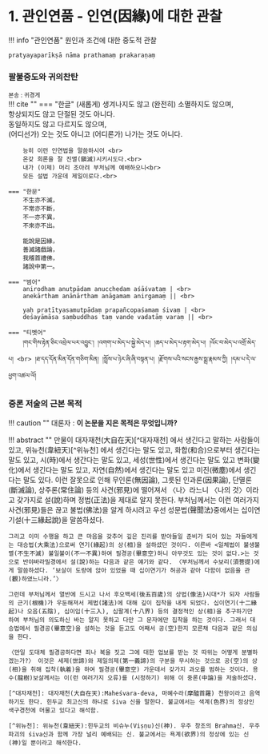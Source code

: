 
# 1. 관인연품 - 인연(因緣)에 대한 관찰

!!! info "관인연품"
    원인과 조건에 대한 중도적 관찰

    pratyayaparīkṣā nāma prathamaṃ prakaraṇaṃ



### 팔불중도와 귀의찬탄 

<small>본송 : 귀경게</small><br>
!!! cite ""
    === "한글"
        (새롭게) 생겨나지도 않고 (완전히) 소멸하지도 않으며,<br>
        항상되지도 않고 단절된 것도 아니다.<br>
        동일하지도 않고 다르지도 않으며,<br>
        (어디선가) 오는 것도 아니고 (어디론가) 나가는 것도 아니다.<br>

        능히 이런 인연법을 말씀하시어 <br>
        온갖 희론을 잘 진멸(鎭滅)시키시도다.<br>
        내가 (이제) 머리 조아려 부처님께 예배하오니<br>
        모든 설법 가운데 제일이로다.<br>

    === "한문"
        不生亦不滅，
        不常亦不斷，
        不一亦不異，
        不來亦不出。

        能說是因緣，
        善滅諸戲論，
        我稽首禮佛，
        諸說中第一。

    === "범어"
        anirodham anutpādam anucchedam aśāśvataṃ | <br>
        anekārtham anānārtham anāgamam anirgamaṃ || <br>

        yaḥ pratītyasamutpādaṃ prapañcopaśamaṃ śivaṃ | <br>
        deśayāmāsa saṃbuddhas taṃ vande vadatāṃ varaṃ || <br>

    === "티벳어"
        །གང་གིས་རྟེན་ཅིང་འབྲེལ་པར་འབྱུང་། །འགག་པ་མེད་པ་སྐྱེ་མེད་པ། །ཆད་པ་མེད་པ་རྟག་མེད་པ། །འོང་བ་མེད་པ་འགྲོ་མེད་པ། <br> །ཐ་དད་དོན་མིན་དོན་གཅིག་མིན། །སྤྲོས་པ་ཉེར་ཞི་ཞི་བསྟན་པ། །རྫོགས་པའི་སངས་རྒྱས་སྨྲ་རྣམས་ཀྱི། །དམ་པ་དེ་ལ་ཕྱག་འཚལ་ལོ།



### 중론 저술의 근본 목적

!!! caution ""
    대론자 : __이 논문을 지은 목적은 무엇입니까?__

!!! abstract ""
    만물이 대자재천(大自在天)[^대자재천] 에서 생긴다고 말하는 사람들이 있고, 위뉴천(韋紐天)[^위뉴천] 에서 생긴다는 말도 있고, 화합(和合)으로부터 생긴다는 말도 있고, 시(時)에서 생간다는 말도 있고, 세성(世性)에서 생긴다는 말도 있고 변화(變化)에서 생긴다는 말도 있고, 자연(自然)에서 생긴다는 말도 있고 미진(微塵)에서 생긴다는 말도 있다. 이런 잘못으로 인해 무인론(無因論), 그릇된 인과론(因果論), 단멸론(斷滅論), 상주론(常住論) 등의 사견(邪見)에 떨어져서 〈나〉라느니 〈나의 것〉이라고 갖가지로 설(說)하며 정법(正法)을 제대로 알지 못한다. 부처님께서는 이런 여러가지 사견(邪見)들은 끊고 불법(佛法)을 알게 하시려고 우선 성문법(聲聞法)중에서는 십이연기설(十三緣起說)을 말씀하셨다.

    그리고 이미 수행을 하고 큰 마음을 갖추어 깊은 진리를 받아들일 준비가 되어 있는 자들에게는 대승법(大乘法)으로써 연기(緣起)의 상(相)을 설하셨던 것이다. 이른바 <일체법이 불생불멸(不生不滅) 불일불이(不一不異)하여 필경공(畢意空)하니 아무것도 있는 것이 없다.>는 것으로 반야바라밀경에서 설(說)하는 다음과 같은 얘기와 같다. 〈부처님께서 수보리(須菩提)에게 말씀하셨다. ‘보살이 도량에 앉아 있었을 때 십이연기가 허공과 같아 다함이 없음을 관(觀)하였느니라.’〉

    그런데 부처님께서 열반에 드시고 나서 후오백세(後五百歲)의 상법(像法)시대*가 되자 사람들의 근기(根機)가 우둔해져서 제법(諸法)에 대해 깊이 집착을 내게 되었다. 십이연기(十二緣起)나 오음(五陰), 십이입(十三入), 십팔계(十八界) 등의 결정적인 상(相)을 추구하기만 하여 부처님의 의도하신 바는 알지 못하고 다만 그 문자에만 집착을 하는 것이다. 그래서 대승법에서 필경공(畢意空)을 설하는 것을 듣고도 어째서 공(空)한지 모른채 다음과 같은 의심을 한다.

    〈만일 도대체 필경공하다면 죄나 복을 짓고 그에 대한 업보를 받는 것 따위는 어떻게 분별하겠는가?〉 이것은 세제(世諦)와 제일의제(第一義諦)의 구분을 무시하는 것으로 공(空)의 상(相)을 취해 집착(執着)을 하여 필경공(畢意空) 가운데서 갖가지 과오를 범하는 것이다. 용수(龍樹)보살께서는 이(런 여러가지 오류)를 (시정하기) 위해 이 중론(中論)을 저술하셨다.

    [^대자재천]: 대자재천(大自在天):Maheśvara-deva, 마혜수라(摩醯首羅) 천왕이라고 음역하기도 한다. 힌두교 최고신의 하나로 śiva 신을 말한다. 불교에서는 색계(色界)의 정상인 색구경천에 머물고 있다고 해석함.

    [^위뉴천]: 위뉴천(韋紐天):힌두교의 비슈누(Viṣṇu)신(神). 우주 창조의 Brahma신. 우주 파괴의 śiva신과 함께 가장 널리 예배되는 신. 불교에서는 욕계(欲界)의 정상에 있는 신(神)일 뿐이라고 해석한다.

